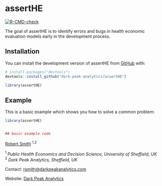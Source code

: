 
<!-- README.md is generated from README.Rmd. Please edit that file -->
<!-- 
&#10;You'll still need to render `README.Rmd` regularly, to keep `README.md` up-to-date. `devtools::build_readme()` is handy for this. 
&#10;-->

# assertHE

<!-- badges: start -->

[![R-CMD-check](https://github.com/dark-peak-analytics/assertHE/actions/workflows/R-CMD-check.yaml/badge.svg)](https://github.com/dark-peak-analytics/assertHE/actions/workflows/R-CMD-check.yaml)
<!-- badges: end -->

The goal of assertHE is to identify errors and bugs in health economic
evaluation models early in the development process.

## Installation

You can install the development version of assertHE from
[GitHub](https://github.com/) with:

``` r
# install.packages("devtools")
devtools::install_github("dark-peak-analytics/assertHE")

library(assertHE)
```

## Example

This is a basic example which shows you how to solve a common problem:

``` r
library(assertHE)


## basic example code
```

[Robert Smith](https://www.linkedin.com/in/robert-smith-53b28438) <sup>
1,2 </sup>

<sup> 1 </sup> *Public Health Economics and Decision Science, University
of Sheffield, UK* <br> <sup> 2 </sup> *Dark Peak Analytics, Sheffield,
UK*

Contact: <rsmith@darkpeakanalytics.com>

Website: [Dark Peak Analytics](https://www.darkpeakanalytics.com)
